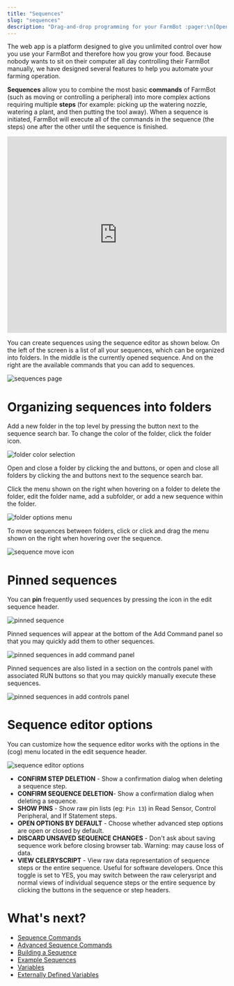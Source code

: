 ```yaml
---
title: "Sequences"
slug: "sequences"
description: "Drag-and-drop programming for your FarmBot :pager:\n[Open this page in the app](https://my.farm.bot/app/sequences)"
---
```


The web app is a platform designed to give you unlimited control over how you use your FarmBot and therefore how you grow your food. Because nobody wants to sit on their computer all day controlling their FarmBot manually, we have designed several features to help you automate your farming operation.

**Sequences** allow you to combine the most basic **commands** of FarmBot (such as moving or controlling a peripheral) into more complex actions requiring multiple **steps** (for example: picking up the watering nozzle, watering a plant, and then putting the tool away). When a sequence is initiated, FarmBot will execute all of the commands in the sequence (the steps) one after the other until the sequence is finished.

<iframe width="100%" height="450" src="https://www.youtube.com/embed/8tw6Qmu-WdI" frameborder="0" allow="accelerometer; autoplay; clipboard-write; encrypted-media; gyroscope; picture-in-picture" allowfullscreen></iframe>

You can create sequences using the sequence editor as shown below. On the left of the screen is a list of all your sequences, which can be organized into folders. In the middle is the currently opened sequence. And on the right are the available commands that you can add to sequences.

![sequences page](_images/sequences_page.png)

# Organizing sequences into folders

Add a new folder in the top level by pressing the <span class="fb-button fb-green"><i class='fa fa-folder'></i></span> button next to the sequence search bar. To change the color of the folder, click the folder icon.

![folder color selection](_images/folder_color_selection.png)

Open and close a folder by clicking the <i class='fa fa-chevron-right'></i> and <i class='fa fa-chevron-down'></i> buttons, or open and close all folders by clicking the <span class="fb-button fb-gray"><i class='fa fa-chevron-right'></i></span> and <span class="fb-button fb-gray"><i class='fa fa-chevron-down'></i></span> buttons next to the sequence search bar.

Click the <i class='fa fa-ellipsis-v'></i> menu shown on the right when hovering on a folder to delete the folder, edit the folder name, add a subfolder, or add a new sequence within the folder.

![folder options menu](_images/folder_options_menu.png)

To move sequences between folders, click or click and drag the <i class='fa fa-bars'></i> menu shown on the right when hovering over the sequence.

![sequence move icon](_images/sequence_move_icon.png)

# Pinned sequences

You can **pin** frequently used sequences by pressing the <i class='fa fa-thumb-tack'></i> icon in the edit sequence header.

![pinned sequence](_images/pinned_sequence.png)

Pinned sequences will appear at the bottom of the Add Command panel so that you may quickly add them to other sequences.

![pinned sequences in add command panel](_images/pinned_sequences_in_add_command_panel.png)

Pinned sequences are also listed in a section on the controls panel with associated <span class="fb-button fb-orange">RUN</span> buttons so that you may quickly manually execute these sequences.

![pinned sequences in add controls panel](_images/pinned_sequences_in_controls_panel.png)

# Sequence editor options

You can customize how the sequence editor works with the options in the (cog) menu located in the edit sequence header.

![sequence editor options](_images/sequence_editor_options.png)

* **CONFIRM STEP DELETION** - Show a confirmation dialog when deleting a sequence step.
* **CONFIRM SEQUENCE DELETION**- Show a confirmation dialog when deleting a sequence.
* **SHOW PINS** - Show raw pin lists (eg: `Pin 13`) in <span class="fb-step fb-read-pin">Read Sensor</span>, <span class="fb-step fb-write-pin">Control Peripheral</span>, and <span class="fb-step fb-if-statement">If Statement</span> steps.
* **OPEN OPTIONS BY DEFAULT** - Choose whether advanced step options are open or closed by default.
* **DISCARD UNSAVED SEQUENCE CHANGES** - Don't ask about saving sequence work before closing browser tab. Warning: may cause loss of data.
* **VIEW CELERYSCRIPT** - View raw data representation of sequence steps or the entire sequence. Useful for software developers. Once this toggle is set to <span class="fb-peripheral-on">YES</span>, you may switch between the raw celerysript and normal views of individual sequence steps or the entire sequence by clicking the <i class='fa fa-code'></i> buttons in the sequence or step headers.

# What's next?

 * [Sequence Commands](sequences/sequence-commands.md)
 * [Advanced Sequence Commands](sequences/advanced-sequence-commands.md)
 * [Building a Sequence](sequences/building-a-sequence.md)
 * [Example Sequences](sequences/example-sequences.md)
 * [Variables](sequences/variables.md)
 * [Externally Defined Variables](sequences/externally-defined-variables.md)
